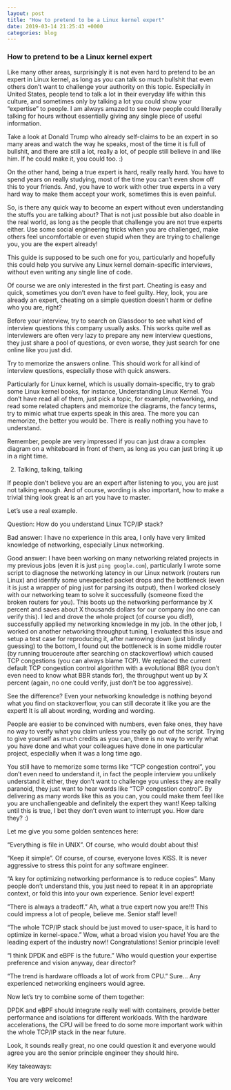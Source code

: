 ```yaml
---
layout: post
title: "How to pretend to be a Linux kernel expert"
date: 2019-03-14 21:25:43 +0000
categories: blog
---
```


### How to pretend to be a Linux kernel expert

Like many other areas, surprisingly it is not even hard to pretend to be an expert in Linux kernel, as long as you can talk so much bullshit that even others don’t want to challenge your authority on this topic. Especially in United States, people tend to talk a lot in their everyday life within this culture, and sometimes only by talking a lot you could show your “expertise” to people. I am always amazed to see how people could literally talking for hours without essentially giving any single piece of useful information.

Take a look at Donald Trump who already self-claims to be an expert in so many areas and watch the way he speaks, most of the time it is full of bullshit, and there are still a lot, really a lot, of people still believe in and like him. If he could make it, you could too. :)

On the other hand, being a true expert is hard, really really hard. You have to spend years on really studying, most of the time you can’t even show off this to your friends. And, you have to work with other true experts in a very hard way to make them accept your work, sometimes this is even painful.

So, is there any quick way to become an expert without even understanding the stuffs you are talking about? That is not just possible but also doable in the real world, as long as the people that challenge you are not true experts either. Use some social engineering tricks when you are challenged, make others feel uncomfortable or even stupid when they are trying to challenge you, you are the expert already!

This guide is supposed to be such one for you, particularly and hopefully this could help you survive any Linux kernel domain-specific interviews, without even writing any single line of code.

Of course we are only interested in the first part. Cheating is easy and quick, sometimes you don’t even have to feel guilty. Hey, look, you are already an expert, cheating on a simple question doesn’t harm or define who you are, right?

Before your interview, try to search on Glassdoor to see what kind of interview questions this company usually asks. This works quite well as interviewers are often very lazy to prepare any new interview questions, they just share a pool of questions, or even worse, they just search for one online like you just did.

Try to memorize the answers online. This should work for all kind of interview questions, especially those with quick answers.

Particularly for Linux kernel, which is usually domain-specific, try to grab some Linux kernel books, for instance, Understanding Linux Kernel. You don’t have read all of them, just pick a topic, for example, networking, and read some related chapters and memorize the diagrams, the fancy terms, try to mimic what true experts speak in this area. The more you can memorize, the better you would be. There is really nothing you have to understand.

Remember, people are very impressed if you can just draw a complex diagram on a whiteboard in front of them, as long as you can just bring it up in a right time.

2. Talking, talking, talking

If people don’t believe you are an expert after listening to you, you are just not talking enough. And of course, wording is also important, how to make a trivial thing look great is an art you have to master.

Let’s use a real example.

Question: How do you understand Linux TCP/IP stack?

Bad answer: I have no experience in this area, I only have very limited knowledge of networking, especially Linux networking.

Good answer: I have been working on many networking related projects in my previous jobs (even it is just `ping google.com`), particularly I wrote some script to diagnose the networking latency in our Linux network (routers run Linux) and identify some unexpected packet drops and the bottleneck (even it is just a wrapper of ping just for parsing its output), then I worked closely with our networking team to solve it successfully (someone fixed the broken routers for you). This boots up the networking performance by X percent and saves about X thousands dollars for our company (no one can verify this). I led and drove the whole project (of course you did!), successfully applied my networking knowledge in my job. In the other job, I worked on another networking throughput tuning, I evaluated this issue and setup a test case for reproducing it, after narrowing down (just blindly guessing) to the bottom, I found out the bottleneck is in some middle router (by running trouceroute after searching on stackoverflow) which caused TCP congestions (you can always blame TCP). We replaced the current default TCP congestion control algorithm with a evolutional BBR (you don’t even need to know what BBR stands for), the throughput went up by X percent (again, no one could verify, just don’t be too aggressive).

See the difference? Even your networking knowledge is nothing beyond what you find on stackoverflow, you can still decorate it like you are the expert! It is all about wording, wording and wording.

People are easier to be convinced with numbers, even fake ones, they have no way to verify what you claim unless you really go out of the script. Trying to give yourself as much credits as you can, there is no way to verify what you have done and what your colleagues have done in one particular project, especially when it was a long time ago.

You still have to memorize some terms like “TCP congestion control”, you don’t even need to understand it, in fact the people interview you unlikely understand it either, they don’t want to challenge you unless they are really paranoid, they just want to hear words like “TCP congestion control”. By delivering as many words like this as you can, you could make them feel like you are unchallengeable and definitely the expert they want! Keep talking until this is true, I bet they don’t even want to interrupt you. How dare they? :)

Let me give you some golden sentences here:

“Everything is file in UNIX”. Of course, who would doubt about this!

“Keep it simple”. Of course, of course, everyone loves KISS. It is never aggressive to stress this point for any software engineer.

“A key for optimizing networking performance is to reduce copies”. Many people don’t understand this, you just need to repeat it in an appropriate context, or fold this into your own experience. Senior level expert!

“There is always a tradeoff.” Ah, what a true expert now you are!!! This could impress a lot of people, believe me. Senior staff level!

“The whole TCP/IP stack should be just moved to user-space, it is hard to optimize in kernel-space.” Wow, what a broad vision you have! You are the leading expert of the industry now!! Congratulations! Senior principle level!

“I think DPDK and eBPF is the future.” Who would question your expertise preference and vision anyway, dear director?

“The trend is hardware offloads a lot of work from CPU.” Sure… Any experienced networking engineers would agree.

Now let’s try to combine some of them together:

DPDK and eBPF should integrate really well with containers, provide better performance and isolations for different workloads. With the hardware accelerations, the CPU will be freed to do some more important work within the whole TCP/IP stack in the near future.

Look, it sounds really great, no one could question it and everyone would agree you are the senior principle engineer they should hire.

Key takeaways:

You are very welcome!
